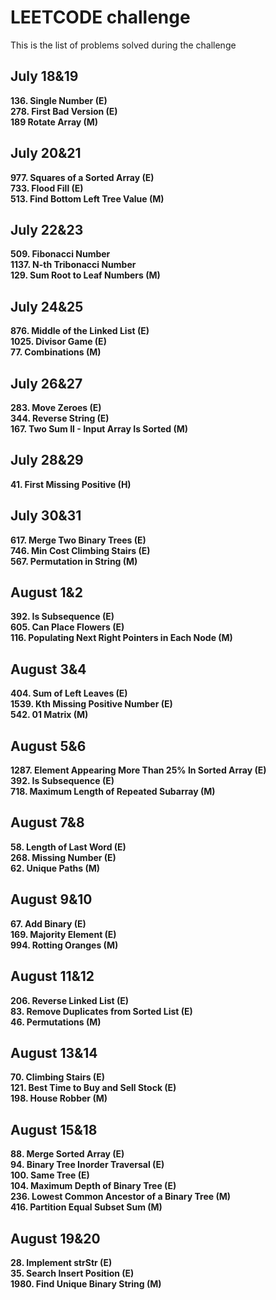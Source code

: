 # LEETCODE challenge
This is the list of problems solved during the challenge

## July 18&19
**136. Single Number (E)**  
**278. First Bad Version (E)**  
**189 Rotate Array (M)**  
## July 20&21
**977. Squares of a Sorted Array (E)**  
**733. Flood Fill (E)**  
**513. Find Bottom Left Tree Value (M)**  
## July 22&23  
**509. Fibonacci Number**  
**1137. N-th Tribonacci Number**  
**129. Sum Root to Leaf Numbers (M)**  
## July 24&25
**876. Middle of the Linked List (E)**  
**1025. Divisor Game (E)**  
**77. Combinations (M)**  
## July 26&27
**283. Move Zeroes (E)**  
**344. Reverse String (E)**  
**167. Two Sum II - Input Array Is Sorted (M)**  
## July 28&29
**41. First Missing Positive (H)**  
## July 30&31
**617. Merge Two Binary Trees (E)**  
**746. Min Cost Climbing Stairs (E)**  
**567. Permutation in String (M)**  
## August 1&2
**392. Is Subsequence (E)**  
**605. Can Place Flowers (E)**  
**116. Populating Next Right Pointers in Each Node (M)**
## August 3&4
**404. Sum of Left Leaves (E)**  
**1539. Kth Missing Positive Number (E)**  
**542. 01 Matrix (M)**  
## August 5&6
**1287. Element Appearing More Than 25% In Sorted Array (E)**  
**392. Is Subsequence (E)**  
**718. Maximum Length of Repeated Subarray (M)**  
## August 7&8
**58. Length of Last Word (E)**  
**268. Missing Number (E)**  
**62. Unique Paths (M)**  
## August 9&10
**67. Add Binary (E)**  
**169. Majority Element (E)**  
**994. Rotting Oranges (M)**  
## August 11&12
**206. Reverse Linked List (E)**  
**83. Remove Duplicates from Sorted List (E)**  
**46. Permutations (M)**  
## August 13&14
**70. Climbing Stairs (E)**  
**121. Best Time to Buy and Sell Stock (E)**  
**198. House Robber (M)**  
## August 15&18
**88. Merge Sorted Array (E)**  
**94. Binary Tree Inorder Traversal (E)**  
**100. Same Tree (E)**  
**104. Maximum Depth of Binary Tree (E)**  
**236. Lowest Common Ancestor of a Binary Tree (M)**  
**416. Partition Equal Subset Sum (M)**  
## August 19&20
**28. Implement strStr (E)**  
**35. Search Insert Position (E)**  
**1980. Find Unique Binary String (M)**  
